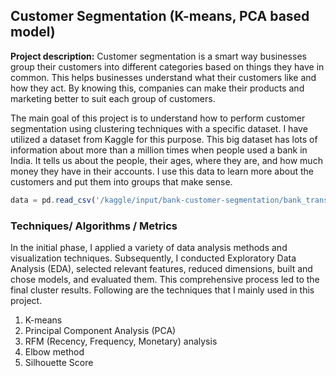 ## Customer Segmentation (K-means, PCA based model)

**Project description:** Customer segmentation is a smart way businesses group their customers into different categories based on things they have in common. This helps businesses understand what their customers like and how they act. By knowing this, companies can make their products and marketing better to suit each group of customers.

The main goal of this project is to understand how to perform customer segmentation using clustering techniques with a specific dataset. I have utilized a dataset from Kaggle for this purpose. This big dataset has lots of information about more than a million times when people used a bank in India. It tells us about the people, their ages, where they are, and how much money they have in their accounts. I use this data to learn more about the customers and put them into groups that make sense. 

```javascript
data = pd.read_csv('/kaggle/input/bank-customer-segmentation/bank_transactions.csv')

```

### Techniques/ Algorithms / Metrics

In the initial phase, I applied a variety of data analysis methods and visualization techniques. Subsequently, I conducted Exploratory Data Analysis (EDA), selected relevant features, reduced dimensions, built and chose models, and evaluated them. This comprehensive process led to the final cluster results. Following are the techniques that I mainly used in this project.

1. K-means
2. Principal Component Analysis (PCA)
3. RFM (Recency, Frequency, Monetary) analysis
4. Elbow method
5. Silhouette Score 




